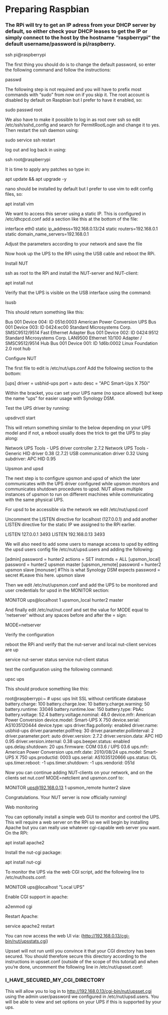 # Preparing Raspbian

### The RPi will try to get an IP adress from your DHCP server by default, so either check your DHCP leases to get the IP or simply connect to the host by the hostname “raspberrypi” the default username/password is pi/raspberry.

ssh pi@raspberrypi

The first thing you should do is to change the default password, so enter the following command and follow the instructions:

passwd

The following step is not required and you will have to prefix most commands with “sudo” from now on if you skip it. The root account is disabled by default on Raspbian but I prefer to have it enabled, so:

sudo passwd root

We also have to make it possible to log in as root over ssh so edit /etc/ssh/sshd_config and search for PermitRootLogin and change it to yes. Then restart the ssh daemon using:

sudo service ssh restart

log out and log back in using:

ssh root@raspberrypi

 

It is time to apply any patches so type in:

apt update && apt upgrade -y

nano should be installed by default but I prefer to use vim to edit config files, so:

apt install vim

We want to access this server using a static IP. This is configured in /etc/dhcpcd.conf add a section like this at the bottom of the file:

interface eth0
  static ip_address=192.168.0.13/24
  static routers=192.168.0.1
  static domain_name_servers=192.168.0.1

Adjust the parameters according to your network and save the file

Now hook up the UPS to the RPi using the USB cable and reboot the RPi.

Install NUT

ssh as root to the RPi and install the NUT-server and NUT-client:

apt install nut

Verify that the UPS is visible on the USB interface using the command:

lsusb

This should return something like this:

Bus 001 Device 004: ID 051d:0003 American Power Conversion UPS
Bus 001 Device 003: ID 0424:ec00 Standard Microsystems Corp. SMSC9512/9514 Fast Ethernet Adapter
Bus 001 Device 002: ID 0424:9512 Standard Microsystems Corp. LAN9500 Ethernet 10/100 Adapter / SMSC9512/9514 Hub
Bus 001 Device 001: ID 1d6b:0002 Linux Foundation 2.0 root hub

Configure NUT

The first file to edit is /etc/nut/ups.conf Add the following section to the bottom:

[ups]
        driver = usbhid-ups
        port = auto
        desc = "APC Smart-Ups X 750i"

Within the bracket, you can set your UPS name (no space allowed) but keep the name “ups” for easier usage with Synology DSM.

Test the UPS driver by running:

upsdrvctl start

This will return something similar to the below depending on your UPS model and if not, a reboot usually does the trick to get the UPS to play along:

Network UPS Tools - UPS driver controller 2.7.2
Network UPS Tools - Generic HID driver 0.38 (2.7.2)
USB communication driver 0.32
Using subdriver: APC HID 0.95

Upsmon and upsd

The next step is to configure upsmon and upsd of which the later communicates with the UPS driver configured while upsmon monitors and communicates shutdown procedures to upsd. NUT allows multiple instances of upsmon to run on different machines while communicating with the same physical UPS.

For upsd to be accessible via the network we edit /etc/nut/upsd.conf

Uncomment the LISTEN directive for localhost (127.0.0.1) and add another LISTEN directive for the static IP we assigned to the RPi earlier.

LISTEN 127.0.0.1 3493
LISTEN 192.168.0.13 3493

We will also need to add some users to manage access to upsd by editing the upsd users config file /etc/nut/upsd.users and adding the following:

[admin]
        password = hunter2
        actions = SET
        instcmds = ALL
[upsmon_local]
        password  = hunter2
        upsmon master
[upsmon_remote]
        password  = hunter2
        upsmon slave
[monuser]        #This is what Synology DSM expects
        password  = secret   #Leave this here.
        upsmon slave

Then we edit /etc/nut/upsmon.conf and add the UPS to be monitored and user credentials for upsd in the MONITOR section:

MONITOR ups@localhost 1 upsmon_local hunter2 master

And finally edit /etc/nut/nut.conf and set the value for MODE equal to 'netserver' without any spaces before and after the = sign:

MODE=netserver

Verify the configuration

reboot the RPi and verify that the nut-server and local nut-client services are up

service nut-server status
service nut-client status

test the configuration using the following command:

upsc ups

This should produce something like this:

root@raspberrypi:~ # upsc ups
Init SSL without certificate database
battery.charge: 100
battery.charge.low: 10
battery.charge.warning: 50
battery.runtime: 33046
battery.runtime.low: 150
battery.type: PbAc
battery.voltage: 52.4
battery.voltage.nominal: 48.0
device.mfr: American Power Conversion
device.model: Smart-UPS X 750
device.serial: AS1035120444
device.type: ups
driver.flag.pollonly: enabled
driver.name: usbhid-ups
driver.parameter.pollfreq: 30
driver.parameter.pollinterval: 2
driver.parameter.port: auto
driver.version: 2.7.2
driver.version.data: APC HID 0.95
driver.version.internal: 0.38
ups.beeper.status: enabled
ups.delay.shutdown: 20
ups.firmware: COM 03.6 / UPS 03.6
ups.mfr: American Power Conversion
ups.mfr.date: 2010/08/24
ups.model: Smart-UPS X 750
ups.productid: 0003
ups.serial: AS1035120666
ups.status: OL
ups.timer.reboot: -1
ups.timer.shutdown: -1
ups.vendorid: 051d

Now you can continue adding NUT-clients on your network, and on the clients set nut.conf MODE=netclient and upsmon.conf to:

MONITOR ups@192.168.0.13 1 upsmon_remote hunter2 slave

Congratulations. Your NUT server is now officially running!

Web monitoring

You can optionally install a simple web GUI to monitor and control the UPS. This will require a web server on the RPi so we will begin by installing Apache but you can really use whatever cgi-capable web server you want. On the RPi:

apt install apache2

Install the nut-cgi package:

apt install nut-cgi

To monitor the UPS via the web CGI script, add the following line to /etc/nut/hosts.conf:

MONITOR ups@localhost "Local UPS"

Enable CGI support in apache:

a2enmod cgi

Restart Apache:

service apache2 restart

You can now access the web UI via: (http://192.168.0.13/cgi-bin/nut/upsstats.cgi)

Upsset will not run until you convince it that your CGI directory has been secured. You should therefore secure this directory according to the instructions in upsset.conf (outside of the scope of this tutorial) and when you’re done, uncomment the following line in /etc/nut/upsset.conf:

### I_HAVE_SECURED_MY_CGI_DIRECTORY

This will allow you to log in to http://192.168.0.13/cgi-bin/nut/upsset.cgi using the admin user/password we configured in /etc/nut/upsd.users. You will be able to view and set options on your UPS if this is supported by your ups.
